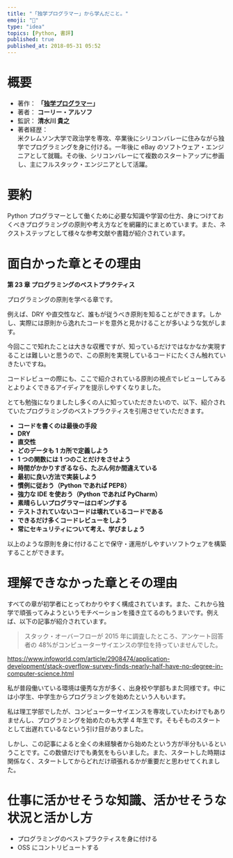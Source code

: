 ```yaml
---
title: "「独学プログラマー」から学んだこと。"
emoji: "📖"
type: "idea"
topics: [Python, 書評]
published: true
published_at: 2018-05-31 05:52
---
```


# 概要

- 著作： **「[独学プログラマー](https://amzn.to/3IU8zYA)」**
- 著者： **コーリー・アルソフ**
- 監訳： **清水川 貴之**
- 著者経歴：  
  米クレムソン大学で政治学を専攻、卒業後にシリコンバレーに住みながら独学でプログラミングを身に付ける。一年後に eBay のソフトウェア・エンジニアとして就職。その後、シリコンバレーにて複数のスタートアップに参画し、主にフルスタック・エンジニアとして活躍。

# 要約

Python プログラマーとして働くために必要な知識や学習の仕方、身につけておくべきプログラミングの原則や考え方などを網羅的にまとめています。また、ネクストステップとして様々な参考文献や書籍が紹介されています。

# 面白かった章とその理由

**第 23 章 プログラミングのベストプラクティス**

プログラミングの原則を学べる章です。

例えば、DRY や直交性など、誰もが従うべき原則を知ることができます。しかし、実際には原則から逸れたコードを意外と見かけることが多いような気がします。

今回ここで知れたことは大きな収穫ですが、知っているだけではなかなか実現することは難しいと思うので、この原則を実現しているコードにたくさん触れていきたいですね。

コードレビューの際にも、ここで紹介されている原則の視点でレビューしてみるとよりよくできるアイディアを提示しやすくなりました。

とても勉強になりましたし多くの人に知っていただきたいので、以下、紹介されていたプログラミングのベストプラクティスを引用させていただきます。

- **コードを書くのは最後の手段**
- **DRY**
- **直交性**
- **どのデータも 1 カ所で定義しよう**
- **1 つの関数には 1 つのことだけをさせよう**
- **時間がかかりすぎるなら、たぶん何か間違えている**
- **最初に良い方法で実装しよう**
- **慣例に従おう（Python であれば PEP8）**
- **強力な IDE を使おう（Python であれば PyCharm）**
- **素晴らしいプログラマーはロギングする**
- **テストされていないコードは壊れているコードである**
- **できるだけ多くコードレビューをしよう**
- **常にセキュリティについて考え、学びましょう**

以上のような原則を身に付けることで保守・運用がしやすいソフトウェアを構築することができます。

# 理解できなかった章とその理由

すべての章が初学者にとってわかりやすく構成されています。また、これから独学で頑張ってみようというモチベーションを掻き立てるのもうまいです。例えば、以下の記事が紹介されています。

> スタック・オーバーフローが 2015 年に調査したところ、アンケート回答者の 48%がコンピューターサイエンスの学位を持っていませんでした。

https://www.infoworld.com/article/2908474/application-development/stack-overflow-survey-finds-nearly-half-have-no-degree-in-computer-science.html

私が普段働いている環境は優秀な方が多く、出身校や学部もまた同様です。中には小学生、中学生からプログラミングを始めたという人もいます。

私は理工学部でしたが、コンピューターサイエンスを専攻していたわけでもありませんし、プログラミングを始めたのも大学 4 年生です。そもそものスタートとして出遅れているなという引け目がありました。

しかし、この記事によると全くの未経験者から始めたという方が半分もいるということです。この数値だけでも勇気をもらいました。また、スタートした時期は関係なく、スタートしてからどれだけ頑張れるかが重要だと思わせてくれました。

# 仕事に活かせそうな知識、活かせそうな状況と活かし方

- プログラミングのベストプラクティスを身に付ける
- OSS にコントリビュートする
